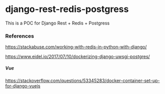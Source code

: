 # django-rest-redis-postgress
This is a POC for Django Rest + Redis + Postgress

### References
https://stackabuse.com/working-with-redis-in-python-with-django/

https://www.eidel.io/2017/07/10/dockerizing-django-uwsgi-postgres/

##### Vue
https://stackoverflow.com/questions/53345283/docker-container-set-up-for-django-vuejs
